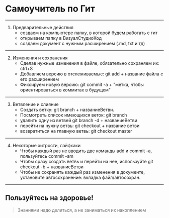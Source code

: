 # Самоучитель по Гит
---
1. Предварительные действия
    * создаем на компьютере папку, в которой будем работать с гит
    * открываем папку в ВизуалСтудиоКод
    * создаем документ с нужным расширением (.md, txt и тд)
---
2. Изменения и сохранения
    * Сделав нужные изменения в файле, обязательно сохраняем их: ctrl+S
    * Добавляем версию в отслеживаемые: git add + название файла с его расширением
    * Фиксируем новую версию: git commit -a + "метка, чтобы ориентироваться в коммитах в будущем"
---
3. Ветвление и слияние
    * Создать ветку: git branch + названиеВетви.
    * Посмотреть список имеющихся веток: git branch
    * удалить одну из ветвей git branch -d + названиеВетви
    * перейти на нужну ветвь: git checkout + название ветви
    * возвратиться на главную ветвь: git checkout master
--- 
4. Некоторые хитрости, лайфхаки
    * Чтобы каждый раз не вводить две команды add и commit -a, пользуйтесь commit -am
    * Чтобы сразу создать ветвь и перейти на нее, используйте git checkout -b + названиеВетви
    * Чтобы не сохранять каждый раз изменения в документе, установите автосохранение: вкладка файл/автосохран.
---

## Пользуйтесь на здоровье!
>Знаниями надо делиться, а не заниматься их накоплением